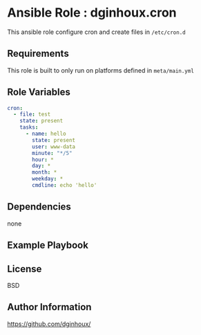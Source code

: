 Ansible Role : dginhoux.cron
=========

This ansible role configure cron and create files in `/etc/cron.d`


Requirements
------------

This role is built to only run on platforms defined in `meta/main.yml`


Role Variables
--------------

```yaml
cron:
  - file: test
    state: present
    tasks:
      - name: hello
        state: present
        user: www-data
        minute: "*/5"
        hour: *
        day: *
        month: *
        weekday: *
        cmdline: echo 'hello'
```


Dependencies
------------

none


Example Playbook
----------------



License
-------

BSD


Author Information
------------------

https://github.com/dginhoux/
